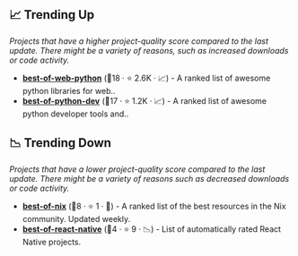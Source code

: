 ## 📈 Trending Up

_Projects that have a higher project-quality score compared to the last update. There might be a variety of reasons, such as increased downloads or code activity._

- <b><a href="https://github.com/ml-tooling/best-of-web-python">best-of-web-python</a></b> (🥇18 ·  ⭐ 2.6K · 📈) - A ranked list of awesome python libraries for web.. <code><img src="https://www.python.org/static/favicon.ico" style="display:inline;" width="13" height="13"></code>
- <b><a href="https://github.com/ml-tooling/best-of-python-dev">best-of-python-dev</a></b> (🥇17 ·  ⭐ 1.2K · 📈) - A ranked list of awesome python developer tools and.. <code><img src="https://www.python.org/static/favicon.ico" style="display:inline;" width="13" height="13"></code>

## 📉 Trending Down

_Projects that have a lower project-quality score compared to the last update. There might be a variety of reasons such as decreased downloads or code activity._

- <b><a href="https://github.com/tolkonepiu/best-of-nix">best-of-nix</a></b> (🥉8 ·  ⭐ 1 · 🐣) - A ranked list of the best resources in the Nix community. Updated weekly.
- <b><a href="https://github.com/fkromer/best-of-react-native">best-of-react-native</a></b> (🥇4 ·  ⭐ 9 · 📉) - List of automatically rated React Native projects.

